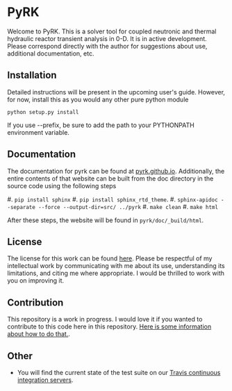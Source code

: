 # PyRK

Welcome to PyRK. This is a solver tool for coupled neutronic and thermal
hydraulic reactor transient analysis in 0-D. It is in active development.
Please correspond directly with the author for suggestions about use,
additional documentation, etc.

## Installation

Detailed instructions will be present in the upcoming user's guide. However,
for now, install this as you would any other pure python module

    python setup.py install

If you use --prefix, be sure to add the path to your PYTHONPATH environment
variable.

## Documentation

The documentation for pyrk can be found at 
[pyrk.github.io](pyrk.github.io). Additionally, the entire contents of that 
website can be built from the doc directory in the source code using the 
following steps

#. `pip install sphinx` 
#. `pip install sphinx_rtd_theme`.
#. `sphinx-apidoc --separate --force --output-dir=src/ ../pyrk`
#. `make clean`
#. `make html`

After these steps, the website will be found in `pyrk/doc/_build/html`.

## License

The license for this work can be found
[here](https://github.com/katyhuff/pyrk/blob/master/licenses/LICENSE). Please
be respectful of my intellectual work by communicating with me about its use,
understanding its limitations, and citing me where appropriate. I would be
thrilled to work with you on improving it.


## Contribution

This repository is a work in progress. I would love it if you wanted to
contribute to this code here in this repository. [Here is some information about
how to do that.](https://github.com/katyhuff/pyrk/blob/master/CONTRIBUTING.md).

## Other

- You will find the current state of the test suite on our [Travis continuous
integration servers](https://travis-ci.org/katyhuff/pyrk).

